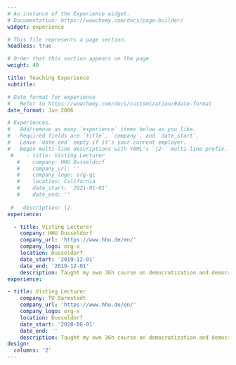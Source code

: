 ```yaml
---
# An instance of the Experience widget.
# Documentation: https://wowchemy.com/docs/page-builder/
widget: experience

# This file represents a page section.
headless: true

# Order that this section appears on the page.
weight: 40

title: Teaching Experience
subtitle:

# Date format for experience
#   Refer to https://wowchemy.com/docs/customization/#date-format
date_format: Jan 2006

# Experiences.
#   Add/remove as many `experience` items below as you like.
#   Required fields are `title`, `company`, and `date_start`.
#   Leave `date_end` empty if it's your current employer.
#   Begin multi-line descriptions with YAML's `|2-` multi-line prefix.
 #    - title: Visting Lecturer
   #    company: HHU Dusseldorf
   #    company_url: ''
   #    company_logo: org-gc
   #    location: California
   #    date_start: '2021-01-01'
   #    date_end: ''
  
 #   description: |2-
experience:

  - title: Visting Lecturer
    company: HHU Dusseldorf
    company_url: 'https://www.hhu.de/en/'
    company_logo: org-x
    location: Dusseldorf
    date_start: '2019-12-01'
    date_end: '2019-12-01'
    description: Taught my own 36h course on democratization and democratic backsliding.
experience:

- title: Visting Lecturer
    company: TU Darmstadt
    company_url: 'https://www.hhu.de/en/'
    company_logo: org-x
    location: Dusseldorf
    date_start: '2020-06-01'
    date_end: ''
    description: Taught my own 36h course on democratization and democratic backsliding.
design:
  columns: '2'
---
```

